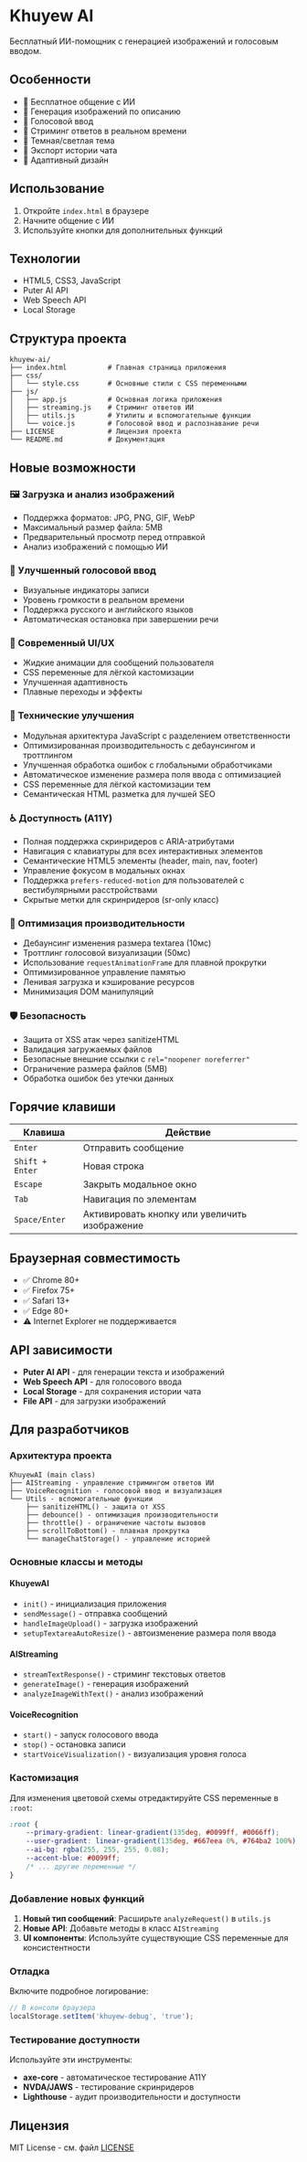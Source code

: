 # Khuyew AI

Бесплатный ИИ-помощник с генерацией изображений и голосовым вводом.

## Особенности

- 🤖 Бесплатное общение с ИИ
- 🎨 Генерация изображений по описанию
- 🎤 Голосовой ввод
- 💬 Стриминг ответов в реальном времени
- 🌙 Темная/светлая тема
- 💾 Экспорт истории чата
- 📱 Адаптивный дизайн

## Использование

1. Откройте `index.html` в браузере
2. Начните общение с ИИ
3. Используйте кнопки для дополнительных функций

## Технологии

- HTML5, CSS3, JavaScript
- Puter AI API
- Web Speech API
- Local Storage

## Структура проекта

```
khuyew-ai/
├── index.html          # Главная страница приложения
├── css/
│   └── style.css       # Основные стили с CSS переменными
├── js/
│   ├── app.js          # Основная логика приложения
│   ├── streaming.js    # Стриминг ответов ИИ
│   ├── utils.js        # Утилиты и вспомогательные функции
│   └── voice.js        # Голосовой ввод и распознавание речи
├── LICENSE             # Лицензия проекта
└── README.md           # Документация
```

## Новые возможности

### 🖼️ Загрузка и анализ изображений
- Поддержка форматов: JPG, PNG, GIF, WebP
- Максимальный размер файла: 5MB
- Предварительный просмотр перед отправкой
- Анализ изображений с помощью ИИ

### 🎤 Улучшенный голосовой ввод
- Визуальные индикаторы записи
- Уровень громкости в реальном времени
- Поддержка русского и английского языков
- Автоматическая остановка при завершении речи

### 💫 Современный UI/UX
- Жидкие анимации для сообщений пользователя
- CSS переменные для лёгкой кастомизации
- Улучшенная адаптивность
- Плавные переходы и эффекты

### 🔧 Технические улучшения
- Модульная архитектура JavaScript с разделением ответственности
- Оптимизированная производительность с дебаунсингом и троттлингом
- Улучшенная обработка ошибок с глобальными обработчиками
- Автоматическое изменение размера поля ввода с оптимизацией
- CSS переменные для лёгкой кастомизации тем
- Семантическая HTML разметка для лучшей SEO

### ♿ Доступность (A11Y)
- Полная поддержка скринридеров с ARIA-атрибутами
- Навигация с клавиатуры для всех интерактивных элементов
- Семантические HTML5 элементы (header, main, nav, footer)
- Управление фокусом в модальных окнах
- Поддержка `prefers-reduced-motion` для пользователей с вестибулярными расстройствами
- Скрытые метки для скринридеров (sr-only класс)

### 🚀 Оптимизация производительности
- Дебаунсинг изменения размера textarea (10мс)
- Троттлинг голосовой визуализации (50мс)
- Использование `requestAnimationFrame` для плавной прокрутки
- Оптимизированное управление памятью
- Ленивая загрузка и кэширование ресурсов
- Минимизация DOM манипуляций

### 🛡️ Безопасность
- Защита от XSS атак через sanitizeHTML
- Валидация загружаемых файлов
- Безопасные внешние ссылки с `rel="noopener noreferrer"`
- Ограничение размера файлов (5MB)
- Обработка ошибок без утечки данных

## Горячие клавиши

| Клавиша | Действие |
|---------|----------|
| `Enter` | Отправить сообщение |
| `Shift + Enter` | Новая строка |
| `Escape` | Закрыть модальное окно |
| `Tab` | Навигация по элементам |
| `Space/Enter` | Активировать кнопку или увеличить изображение |

## Браузерная совместимость

- ✅ Chrome 80+
- ✅ Firefox 75+
- ✅ Safari 13+
- ✅ Edge 80+
- ⚠️ Internet Explorer не поддерживается

## API зависимости

- **Puter AI API** - для генерации текста и изображений
- **Web Speech API** - для голосового ввода
- **Local Storage** - для сохранения истории чата
- **File API** - для загрузки изображений

## Для разработчиков

### Архитектура проекта

```
KhuyewAI (main class)
├── AIStreaming - управление стримингом ответов ИИ
├── VoiceRecognition - голосовой ввод и визуализация
└── Utils - вспомогательные функции
    ├── sanitizeHTML() - защита от XSS
    ├── debounce() - оптимизация производительности
    ├── throttle() - ограничение частоты вызовов
    ├── scrollToBottom() - плавная прокрутка
    └── manageChatStorage() - управление историей
```

### Основные классы и методы

#### KhuyewAI
- `init()` - инициализация приложения
- `sendMessage()` - отправка сообщений
- `handleImageUpload()` - загрузка изображений
- `setupTextareaAutoResize()` - автоизменение размера поля ввода

#### AIStreaming
- `streamTextResponse()` - стриминг текстовых ответов
- `generateImage()` - генерация изображений
- `analyzeImageWithText()` - анализ изображений

#### VoiceRecognition
- `start()` - запуск голосового ввода
- `stop()` - остановка записи
- `startVoiceVisualization()` - визуализация уровня голоса

### Кастомизация

Для изменения цветовой схемы отредактируйте CSS переменные в `:root`:

```css
:root {
    --primary-gradient: linear-gradient(135deg, #0099ff, #0066ff);
    --user-gradient: linear-gradient(135deg, #667eea 0%, #764ba2 100%);
    --ai-bg: rgba(255, 255, 255, 0.08);
    --accent-blue: #0099ff;
    /* ... другие переменные */
}
```

### Добавление новых функций

1. **Новый тип сообщений**: Расширьте `analyzeRequest()` в `utils.js`
2. **Новые API**: Добавьте методы в класс `AIStreaming`
3. **UI компоненты**: Используйте существующие CSS переменные для консистентности

### Отладка

Включите подробное логирование:

```javascript
// В консоли браузера
localStorage.setItem('khuyew-debug', 'true');
```

### Тестирование доступности

Используйте эти инструменты:
- **axe-core** - автоматическое тестирование A11Y
- **NVDA/JAWS** - тестирование скринридеров
- **Lighthouse** - аудит производительности и доступности

## Лицензия

MIT License - см. файл [LICENSE](LICENSE)
